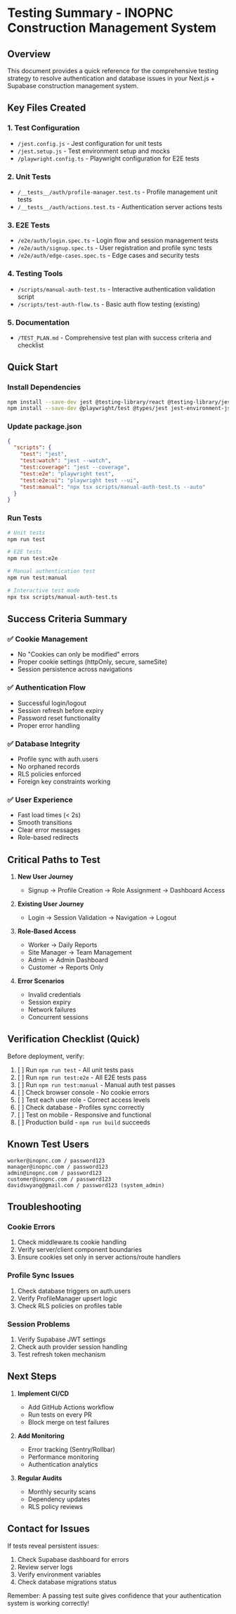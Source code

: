 # Testing Summary - INOPNC Construction Management System

## Overview
This document provides a quick reference for the comprehensive testing strategy to resolve authentication and database issues in your Next.js + Supabase construction management system.

## Key Files Created

### 1. Test Configuration
- `/jest.config.js` - Jest configuration for unit tests
- `/jest.setup.js` - Test environment setup and mocks
- `/playwright.config.ts` - Playwright configuration for E2E tests

### 2. Unit Tests
- `/__tests__/auth/profile-manager.test.ts` - Profile management unit tests
- `/__tests__/auth/actions.test.ts` - Authentication server actions tests

### 3. E2E Tests
- `/e2e/auth/login.spec.ts` - Login flow and session management tests
- `/e2e/auth/signup.spec.ts` - User registration and profile sync tests
- `/e2e/auth/edge-cases.spec.ts` - Edge cases and security tests

### 4. Testing Tools
- `/scripts/manual-auth-test.ts` - Interactive authentication validation script
- `/scripts/test-auth-flow.ts` - Basic auth flow testing (existing)

### 5. Documentation
- `/TEST_PLAN.md` - Comprehensive test plan with success criteria and checklist

## Quick Start

### Install Dependencies
```bash
npm install --save-dev jest @testing-library/react @testing-library/jest-dom
npm install --save-dev @playwright/test @types/jest jest-environment-jsdom
```

### Update package.json
```json
{
  "scripts": {
    "test": "jest",
    "test:watch": "jest --watch",
    "test:coverage": "jest --coverage",
    "test:e2e": "playwright test",
    "test:e2e:ui": "playwright test --ui",
    "test:manual": "npx tsx scripts/manual-auth-test.ts --auto"
  }
}
```

### Run Tests
```bash
# Unit tests
npm run test

# E2E tests
npm run test:e2e

# Manual authentication test
npm run test:manual

# Interactive test mode
npx tsx scripts/manual-auth-test.ts
```

## Success Criteria Summary

### ✅ Cookie Management
- No "Cookies can only be modified" errors
- Proper cookie settings (httpOnly, secure, sameSite)
- Session persistence across navigations

### ✅ Authentication Flow
- Successful login/logout
- Session refresh before expiry
- Password reset functionality
- Proper error handling

### ✅ Database Integrity
- Profile sync with auth.users
- No orphaned records
- RLS policies enforced
- Foreign key constraints working

### ✅ User Experience
- Fast load times (< 2s)
- Smooth transitions
- Clear error messages
- Role-based redirects

## Critical Paths to Test

1. **New User Journey**
   - Signup → Profile Creation → Role Assignment → Dashboard Access

2. **Existing User Journey**
   - Login → Session Validation → Navigation → Logout

3. **Role-Based Access**
   - Worker → Daily Reports
   - Site Manager → Team Management
   - Admin → Admin Dashboard
   - Customer → Reports Only

4. **Error Scenarios**
   - Invalid credentials
   - Session expiry
   - Network failures
   - Concurrent sessions

## Verification Checklist (Quick)

Before deployment, verify:

1. [ ] Run `npm run test` - All unit tests pass
2. [ ] Run `npm run test:e2e` - All E2E tests pass
3. [ ] Run `npm run test:manual` - Manual auth test passes
4. [ ] Check browser console - No cookie errors
5. [ ] Test each user role - Correct access levels
6. [ ] Check database - Profiles sync correctly
7. [ ] Test on mobile - Responsive and functional
8. [ ] Production build - `npm run build` succeeds

## Known Test Users

```
worker@inopnc.com / password123
manager@inopnc.com / password123
admin@inopnc.com / password123
customer@inopnc.com / password123
davidswyang@gmail.com / password123 (system_admin)
```

## Troubleshooting

### Cookie Errors
1. Check middleware.ts cookie handling
2. Verify server/client component boundaries
3. Ensure cookies set only in server actions/route handlers

### Profile Sync Issues
1. Check database triggers on auth.users
2. Verify ProfileManager upsert logic
3. Check RLS policies on profiles table

### Session Problems
1. Verify Supabase JWT settings
2. Check auth provider session handling
3. Test refresh token mechanism

## Next Steps

1. **Implement CI/CD**
   - Add GitHub Actions workflow
   - Run tests on every PR
   - Block merge on test failures

2. **Add Monitoring**
   - Error tracking (Sentry/Rollbar)
   - Performance monitoring
   - Authentication analytics

3. **Regular Audits**
   - Monthly security scans
   - Dependency updates
   - RLS policy reviews

## Contact for Issues
If tests reveal persistent issues:
1. Check Supabase dashboard for errors
2. Review server logs
3. Verify environment variables
4. Check database migrations status

Remember: A passing test suite gives confidence that your authentication system is working correctly!